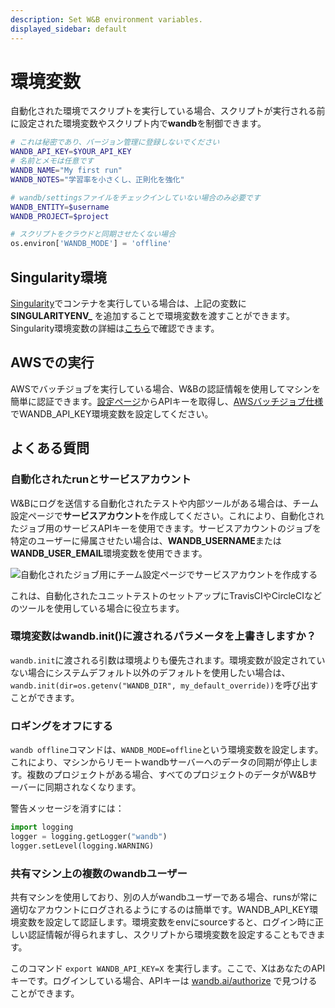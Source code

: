 ```yaml
---
description: Set W&B environment variables.
displayed_sidebar: default
---
```


# 環境変数

<head>
  <title>W&B 環境変数</title>
</head>

自動化された環境でスクリプトを実行している場合、スクリプトが実行される前に設定された環境変数やスクリプト内で**wandb**を制御できます。

```bash
# これは秘密であり、バージョン管理に登録しないでください
WANDB_API_KEY=$YOUR_API_KEY
# 名前とメモは任意です
WANDB_NAME="My first run"
WANDB_NOTES="学習率を小さくし、正則化を強化"
```

```bash
# wandb/settingsファイルをチェックインしていない場合のみ必要です
WANDB_ENTITY=$username
WANDB_PROJECT=$project
```

```python
# スクリプトをクラウドと同期させたくない場合
os.environ['WANDB_MODE'] = 'offline'
```
## Singularity環境

[Singularity](https://singularity.lbl.gov/index.html)でコンテナを実行している場合は、上記の変数に **SINGULARITYENV\_** を追加することで環境変数を渡すことができます。 Singularity環境変数の詳細は[こちら](https://singularity.lbl.gov/docs-environment-metadata#environment)で確認できます。

## AWSでの実行

AWSでバッチジョブを実行している場合、W&Bの認証情報を使用してマシンを簡単に認証できます。[設定ページ](https://app.wandb.ai/settings)からAPIキーを取得し、[AWSバッチジョブ仕様](https://docs.aws.amazon.com/batch/latest/userguide/jobdefinitionparameters.html#parameters)でWANDB\_API\_KEY環境変数を設定してください。

## よくある質問

### 自動化されたrunとサービスアカウント

W&Bにログを送信する自動化されたテストや内部ツールがある場合は、チーム設定ページで**サービスアカウント**を作成してください。これにより、自動化されたジョブ用のサービスAPIキーを使用できます。サービスアカウントのジョブを特定のユーザーに帰属させたい場合は、**WANDB\_USERNAME**または**WANDB\_USER\_EMAIL**環境変数を使用できます。

![自動化されたジョブ用にチーム設定ページでサービスアカウントを作成する](/images/track/common_questions_automate_runs.png)

これは、自動化されたユニットテストのセットアップにTravisCIやCircleCIなどのツールを使用している場合に役立ちます。

### 環境変数はwandb.init()に渡されるパラメータを上書きしますか？

`wandb.init`に渡される引数は環境よりも優先されます。環境変数が設定されていない場合にシステムデフォルト以外のデフォルトを使用したい場合は、`wandb.init(dir=os.getenv("WANDB_DIR", my_default_override))`を呼び出すことができます。

### ロギングをオフにする

`wandb offline`コマンドは、`WANDB_MODE=offline`という環境変数を設定します。これにより、マシンからリモートwandbサーバーへのデータの同期が停止します。複数のプロジェクトがある場合、すべてのプロジェクトのデータがW&Bサーバーに同期されなくなります。

警告メッセージを消すには：

```python
import logging
logger = logging.getLogger("wandb")
logger.setLevel(logging.WARNING)
```
### 共有マシン上の複数のwandbユーザー

共有マシンを使用しており、別の人がwandbユーザーである場合、runsが常に適切なアカウントにログされるようにするのは簡単です。WANDB_API_KEY環境変数を設定して認証します。環境変数をenvにsourceすると、ログイン時に正しい認証情報が得られますし、スクリプトから環境変数を設定することもできます。

このコマンド `export WANDB_API_KEY=X` を実行します。ここで、XはあなたのAPIキーです。ログインしている場合、APIキーは [wandb.ai/authorize](https://app.wandb.ai/authorize) で見つけることができます。